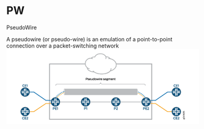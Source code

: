 # PW


PseudoWire

A pseudowire (or pseudo-wire) is an emulation of a point-to-point
connection over a packet-switching network\
![](./images/15008836.png?width=491)

